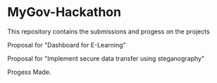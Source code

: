 # MyGov-Hackathon
This repository contains the submissions and progess on the projects

Proposal for "Dashboard for E-Learning"

Proposal for  "Implement secure data transfer using steganography"

Progess Made.
